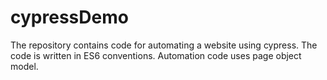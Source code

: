# cypressDemo

The repository contains code for automating a website using cypress. The code is written in ES6 conventions. Automation code uses page object model. 
